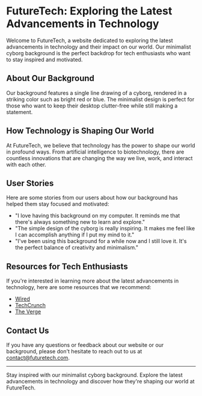 <!--font:Poppins-->

# FutureTech: Exploring the Latest Advancements in Technology

Welcome to FutureTech, a website dedicated to exploring the latest advancements in technology and their impact on our world. Our minimalist cyborg background is the perfect backdrop for tech enthusiasts who want to stay inspired and motivated.

## About Our Background

Our background features a single line drawing of a cyborg, rendered in a striking color such as bright red or blue. The minimalist design is perfect for those who want to keep their desktop clutter-free while still making a statement.

## How Technology is Shaping Our World

At FutureTech, we believe that technology has the power to shape our world in profound ways. From artificial intelligence to biotechnology, there are countless innovations that are changing the way we live, work, and interact with each other.

## User Stories

Here are some stories from our users about how our background has helped them stay focused and motivated:

- "I love having this background on my computer. It reminds me that there's always something new to learn and explore."
- "The simple design of the cyborg is really inspiring. It makes me feel like I can accomplish anything if I put my mind to it."
- "I've been using this background for a while now and I still love it. It's the perfect balance of creativity and minimalism."

## Resources for Tech Enthusiasts

If you're interested in learning more about the latest advancements in technology, here are some resources that we recommend:

- [Wired](#wired)
- [TechCrunch](#techcrunch)
- [The Verge](#the-verge)

## Contact Us

If you have any questions or feedback about our website or our background, please don't hesitate to reach out to us at [contact@futuretech.com](mailto:contact@futuretech.com).

---

Stay inspired with our minimalist cyborg background. Explore the latest advancements in technology and discover how they're shaping our world at FutureTech.

<!--

Write me content for website with wallpaper which alt text is:

"A minimalist wallpaper with a single line drawing of a cyborg, in a striking color such as bright red or blue."

The name/title of the page should not be 1:1 copy of the alt text but rather a real content of the website which is using this wallpaper.

- Use markdown format 
- Start with heading
- Heading should be short and concise
- The content should look like a real website 
- The website should not be about the wallpaper, wallpaper is just a related background
- Heading should be contain work "wallpaper" or "background"
- Include real sections like references, contact, user stories, etc. use things relevant to the page purpose.
- Feel free to use structure like headings, bullets, numbering, blockquotes, paragraphs, horizontal lines, etc.
- You can use formatting like bold or _italic_
- You can include UTF-8 emojis
- Links should be only #hash anchors (and you can refer to the document itself)
- Do not include images


---


# FutureTech Background: A Minimalist Cyborg Wallpaper

Welcome to FutureTech, a website dedicated to exploring the latest advancements in technology and their impact on our world. Our minimalist cyborg wallpaper is the perfect backdrop for tech enthusiasts who want to stay inspired and motivated.

## About Our Wallpaper

Our wallpaper features a single line drawing of a cyborg, rendered in a striking color such as bright red or blue. The minimalist design is perfect for those who want to keep their desktop clutter-free while still making a statement.

## How to Download

To download our wallpaper, simply right-click on the image and select "Save Image As." You can then set it as your desktop background or use it as a background for your phone or tablet.

## User Stories

Here are some stories from our users about how our wallpaper has helped them stay focused and motivated:

- "I love the simplicity of this wallpaper. It helps me stay focused on my work without any distractions."
- "The bright red color of the cyborg really pops on my desktop. It's a great reminder to stay curious and keep learning."
- "I've been using this wallpaper for months now and I still haven't gotten tired of it. It's the perfect balance of minimalism and creativity."

## References

If you're interested in learning more about the latest advancements in technology, here are some resources that we recommend:

- [Wired](#wired)
- [TechCrunch](#techcrunch)
- [The Verge](#the-verge)

## Contact Us

If you have any questions or feedback about our website or our wallpaper, please don't hesitate to reach out to us at [contact@futuretech.com](mailto:contact@futuretech.com).

---

Stay inspired with our minimalist cyborg wallpaper. Download it today and start exploring the future of technology!


---


Heading should not include word "wallpaper". The website should not be about the wallpaper itself, wallpaper is just a related background, rewrite whole content.


---


# FutureTech: Exploring the Latest Advancements in Technology

Welcome to FutureTech, a website dedicated to exploring the latest advancements in technology and their impact on our world. Our minimalist cyborg background is the perfect backdrop for tech enthusiasts who want to stay inspired and motivated.

## About Our Background

Our background features a single line drawing of a cyborg, rendered in a striking color such as bright red or blue. The minimalist design is perfect for those who want to keep their desktop clutter-free while still making a statement.

## How Technology is Shaping Our World

At FutureTech, we believe that technology has the power to shape our world in profound ways. From artificial intelligence to biotechnology, there are countless innovations that are changing the way we live, work, and interact with each other.

## User Stories

Here are some stories from our users about how our background has helped them stay focused and motivated:

- "I love having this background on my computer. It reminds me that there's always something new to learn and explore."
- "The simple design of the cyborg is really inspiring. It makes me feel like I can accomplish anything if I put my mind to it."
- "I've been using this background for a while now and I still love it. It's the perfect balance of creativity and minimalism."

## Resources for Tech Enthusiasts

If you're interested in learning more about the latest advancements in technology, here are some resources that we recommend:

- [Wired](#wired)
- [TechCrunch](#techcrunch)
- [The Verge](#the-verge)

## Contact Us

If you have any questions or feedback about our website or our background, please don't hesitate to reach out to us at [contact@futuretech.com](mailto:contact@futuretech.com).

---

Stay inspired with our minimalist cyborg background. Explore the latest advancements in technology and discover how they're shaping our world at FutureTech.

-->
